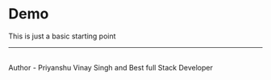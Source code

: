 # Demo
This is just a basic starting point <hr>
<br>
Author - Priyanshu Vinay Singh and Best full Stack Developer 
